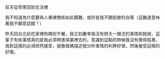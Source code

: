 前天從奇萊回到生活裡

我不知道為什麼要與人重建關係如此艱難，或許是我不願屈膝的自尊（這難道意味著我不願意認錯？）

昨天回台北前在家裡和媽吃午餐，我立刻慶幸我沒有把大一跟沈的事情和她說，這輩子有些事情真的是我必須帶進墳墓裡去的，意識到這點的時候我沒有覺得孤單，我對這樣的必須欣然接受，就像我媽描述我分析事情的利弊好壞，然後接受這樣的好壞。